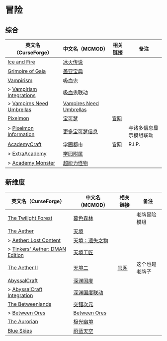 # 冒险

## 综合

| 英文名（CurseForge）                                                                              | 中文名（MCMOD）                                                 | 相关链接                      | 备注                   |
| ------------------------------------------------------------------------------------------------- | --------------------------------------------------------------- | ----------------------------- | ---------------------- |
| [Ice and Fire](https://www.curseforge.com/minecraft/mc-mods/ice-and-fire-dragons)                 | [冰火传说](https://www.mcmod.cn/class/770.html)                 |                               |                        |
| [Grimoire of Gaia](https://www.curseforge.com/minecraft/mc-mods/grimoire-of-gaia)                 | [盖亚宝典](https://www.mcmod.cn/class/399.html)                 |                               |                        |
| [Vampirism](https://www.curseforge.com/minecraft/mc-mods/vampirism-become-a-vampire)              | [吸血鬼](https://www.mcmod.cn/class/930.html)                   |                               |                        |
| > [Vampirism Integrations](https://www.curseforge.com/minecraft/mc-mods/vampirism-integrations)   | [吸血鬼联动](https://www.mcmod.cn/class/2439.html)              |                               |                        |
| > [Vampires Need Umbrellas](https://www.curseforge.com/minecraft/mc-mods/vampires-need-umbrellas) | [Vampires Need Umbrellas](https://www.mcmod.cn/class/2405.html) |                               |                        |
| [Pixelmon](https://www.curseforge.com/minecraft/mc-mods/pixelmon)                                 | [宝可梦](https://www.mcmod.cn/class/1190.html)                  | [官网](https://reforged.gg/)  |                        |
| > [Pixelmon Information](https://www.curseforge.com/minecraft/mc-mods/pixelmon-information)       | [更多宝可梦信息](https://www.mcmod.cn/class/4251.html)          |                               | 与诸多信息显示模组联动 |
| [AcademyCraft](https://www.curseforge.com/minecraft/mc-mods/academycraft)                         | [学园都市](https://www.mcmod.cn/class/402.html)                 | [官网](https://ac.li-dev.cn/) | R.I.P.                 |
| > [ExtraAcademy](https://www.curseforge.com/minecraft/mc-mods/extraacademy)                       | [学园附属](https://www.mcmod.cn/class/2531.html)                |                               |                        |
| > [Academy Monster](https://www.curseforge.com/minecraft/mc-mods/academy-monster)                 | [超能力怪物](https://www.mcmod.cn/class/567.html)               |                               |                        |

## 新维度

| 英文名（CurseForge）                                                                                        | 中文名（MCMOD）                                        | 相关链接                         | 备注           |
| ----------------------------------------------------------------------------------------------------------- | ------------------------------------------------------ | -------------------------------- | -------------- |
| [The Twilight Forest](https://www.curseforge.com/minecraft/mc-mods/the-twilight-forest)                     | [暮色森林](https://www.mcmod.cn/class/61.html)         |                                  | 老牌冒险模组   |
| [The Aether](https://www.curseforge.com/minecraft/mc-mods/the-aether)                                       | [天境](https://www.mcmod.cn/class/94.html)             |                                  |                |
| > [Aether: Lost Content](https://www.curseforge.com/minecraft/mc-mods/aether-lost-content)                  | [天境：遗失之物](https://www.mcmod.cn/class/2481.html) |                                  |                |
| > [Tinkers' Aether: DMAN Edition](https://www.curseforge.com/minecraft/mc-mods/tinkers-aether-dman-edition) | [天境工匠](https://www.mcmod.cn/class/2160.html)       |                                  |                |
| [The Aether II](https://www.curseforge.com/minecraft/mc-mods/the-aether-ii)                                 | [天境二](https://www.mcmod.cn/class/1137.html)         | [官网](https://gildedgames.com/) | 这个也是老牌子 |
| [AbyssalCraft](https://www.curseforge.com/minecraft/mc-mods/abyssalcraft)                                   | [深渊国度](https://www.mcmod.cn/class/508.html)        |                                  |                |
| > [AbyssalCraft Integration](https://www.curseforge.com/minecraft/mc-mods/abyssalcraft-integration)         | [深渊国度联动](https://www.mcmod.cn/class/1372.html)   |                                  |                |
| [The Betweenlands](https://www.curseforge.com/minecraft/mc-mods/angry-pixel-the-betweenlands-mod)           | [交错次元](https://www.mcmod.cn/class/499.html)        |                                  |                |
| > [Between Ores](https://www.curseforge.com/minecraft/mc-mods/between-ores)                                 | [Between Ores](https://www.mcmod.cn/class/4540.html)   |                                  |                |
| [The Aurorian](https://www.curseforge.com/minecraft/mc-mods/the-aurorian)                                   | [极光幽境](https://www.mcmod.cn/class/2383.html)       |                                  |                |
| [Blue Skies](https://www.curseforge.com/minecraft/mc-mods/blue-skies)                                       | [蔚蓝天空](https://www.mcmod.cn/class/1563.html)       |                                  |                |
